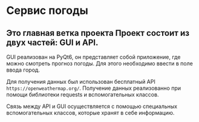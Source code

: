 # Сервис погоды
Это главная ветка проекта
Проект состоит из двух частей: GUI и API.
---
GUI реализован на PyQt6, он представляет собой приложение, где можно смотреть прогноз погоды. Для этого необходимо ввести в поле ввода город.

Для получения данных был использован бесплатный API `https://openweathermap.org/`. Получение данных реализованно при помощи библиотеки requests и вспомогательных классов.

Связь между API и GUI осуществляется с помощью специальных вспомогательных классов, которые хранят в себе информацию.
